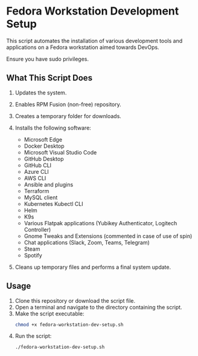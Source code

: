 # Fedora Workstation Development Setup

This script automates the installation of various development tools and applications on a Fedora workstation aimed towards DevOps.

Ensure you have sudo privileges.

## What This Script Does

1. Updates the system.
2. Enables RPM Fusion (non-free) repository.
3. Creates a temporary folder for downloads.
4. Installs the following software:
   - Microsoft Edge
   - Docker Desktop
   - Microsoft Visual Studio Code
   - GitHub Desktop
   - GitHub CLI
   - Azure CLI
   - AWS CLI
   - Ansible and plugins
   - Terraform
   - MySQL client
   - Kubernetes Kubectl CLI
   - Helm
   - K9s
   - Various Flatpak applications (Yubikey Authenticator, Logitech Controller)
   - Gnome Tweaks and Extensions (commented in case of use of spin)
   - Chat applications (Slack, Zoom, Teams, Telegram)
   - Steam
   - Spotify

5. Cleans up temporary files and performs a final system update.

## Usage

1. Clone this repository or download the script file.
2. Open a terminal and navigate to the directory containing the script.
3. Make the script executable:
    ```bash
    chmod +x fedora-workstation-dev-setup.sh
    ```
4. Run the script:
    ```bash
    ./fedora-workstation-dev-setup.sh
    ```

